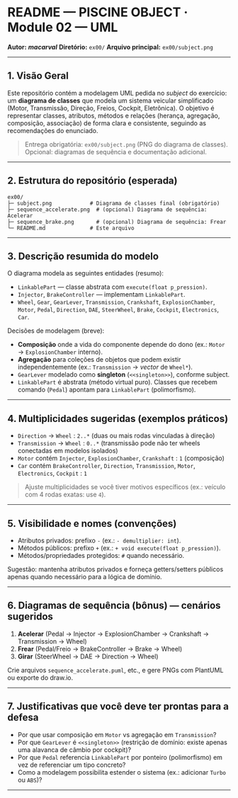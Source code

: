 # README — PISCINE OBJECT · Module 02 — UML

**Autor:** **_macarval_**
**Diretório:** `ex00/`
**Arquivo principal:** `ex00/subject.png`

---

## 1. Visão Geral

Este repositório contém a modelagem UML pedida no *subject* do exercício: um **diagrama de classes** que modela um sistema veicular simplificado (Motor, Transmissão, Direção, Freios, Cockpit, Eletrônica). O objetivo é representar classes, atributos, métodos e relações (herança, agregação, composição, associação) de forma clara e consistente, seguindo as recomendações do enunciado.

> Entrega obrigatória: `ex00/subject.png` (PNG do diagrama de classes). Opcional: diagramas de sequência e documentação adicional.

---

## 2. Estrutura do repositório (esperada)

```
ex00/
├─ subject.png            # Diagrama de classes final (obrigatório)
├─ sequence_accelerate.png  # (opcional) Diagrama de sequência: Acelerar
├─ sequence_brake.png       # (opcional) Diagrama de sequência: Frear
└─ README.md              # Este arquivo
```

---

## 3. Descrição resumida do modelo

O diagrama modela as seguintes entidades (resumo):

* `LinkablePart` — classe abstrata com `execute(float p_pression)`.
* `Injector`, `BrakeController` — implementam `LinkablePart`.
* `Wheel`, `Gear`, `GearLever`, `Transmission`, `Crankshaft`, `ExplosionChamber`, `Motor`, `Pedal`, `Direction`, `DAE`, `SteerWheel`, `Brake`, `Cockpit`, `Electronics`, `Car`.

Decisões de modelagem (breve):

* **Composição** onde a vida do componente depende do dono (ex.: `Motor` → `ExplosionChamber` interno).
* **Agregação** para coleções de objetos que podem existir independentemente (ex.: `Transmission` -> *vector* de `Wheel*`).
* `GearLever` modelado como **singleton** (`<<singleton>>`), conforme subject.
* `LinkablePart` é abstrata (método virtual puro). Classes que recebem comando (`Pedal`) apontam para `LinkablePart` (polimorfismo).

---

## 4. Multiplicidades sugeridas (exemplos práticos)

* `Direction` → `Wheel` : `2..*` (duas ou mais rodas vinculadas à direção)
* `Transmission` → `Wheel` : `0..*` (transmissão pode não ter wheels conectadas em modelos isolados)
* `Motor` contém `Injector`, `ExplosionChamber`, `Crankshaft` : `1` (composição)
* `Car` contém `BrakeController`, `Direction`, `Transmission`, `Motor`, `Electronics`, `Cockpit` : `1`

> Ajuste multiplicidades se você tiver motivos específicos (ex.: veículo com 4 rodas exatas: use `4`).

---

## 5. Visibilidade e nomes (convenções)

* Atributos privados: prefixo `-` (ex.: `- demultiplier: int`).
* Métodos públicos: prefixo `+` (ex.: `+ void execute(float p_pression)`).
* Métodos/propriedades protegidos: `#` quando necessário.

Sugestão: mantenha atributos privados e forneça getters/setters públicos apenas quando necessário para a lógica de domínio.

---

## 6. Diagramas de sequência (bônus) — cenários sugeridos

1. **Acelerar** (Pedal → Injector → ExplosionChamber → Crankshaft → Transmission → Wheel)
2. **Frear** (Pedal/Freio → BrakeController → Brake → Wheel)
3. **Girar** (SteerWheel → DAE → Direction → Wheel)

Crie arquivos `sequence_accelerate.puml`, etc., e gere PNGs com PlantUML ou exporte do draw.io.

---

## 7. Justificativas que você deve ter prontas para a defesa

* Por que usar composição em `Motor` vs agregação em `Transmission`?
* Por que `GearLever` é `<<singleton>>` (restrição de domínio: existe apenas uma alavanca de câmbio por cockpit)?
* Por que `Pedal` referencia `LinkablePart` por ponteiro (polimorfismo) em vez de referenciar um tipo concreto?
* Como a modelagem possibilita estender o sistema (ex.: adicionar `Turbo` ou `ABS`)?

---
